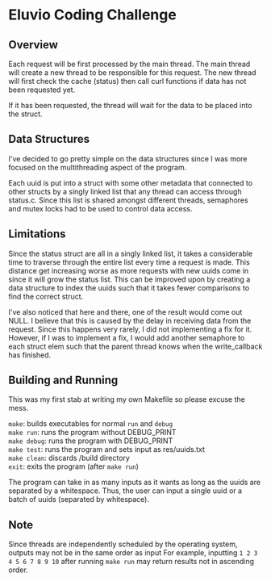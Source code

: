 # Eluvio Coding Challenge

## Overview

Each request will be first processed by the main thread. The main thread will create a new thread to be responsible for this request. The new thread will first check the cache (status) then call curl functions if data has not been requested yet.

If it has been requested, the thread will wait for the data to be placed into the struct.

## Data Structures

I've decided to go pretty simple on the data structures since I was more focused on the multithreading aspect of the program.

Each uuid is put into a struct with some other metadata that connected to other structs by a singly linked list that any thread can access through status.c. Since this list is shared amongst different threads, semaphores and mutex locks had to be used to control data access.

## Limitations
Since the status struct are all in a singly linked list, it takes a considerable time to traverse through the entire list every time a request is made. This distance get increasing worse as more requests with new uuids come in since it will grow the status list. This can be improved upon by creating a data structure to index the uuids such that it takes fewer comparisons to find the correct struct.

I've also noticed that here and there, one of the result would come out NULL. I believe that this is caused by the delay in receiving data from the request. Since this happens very rarely, I did not implementing a fix for it. However, if I was to implement a fix, I would add another semaphore to each struct elem such that the parent thread knows when the write_callback has finished.

## Building and Running
This was my first stab at writing my own Makefile so please excuse the mess.

`make`: builds executables for normal `run` and `debug`\
`make run`: runs the program without DEBUG_PRINT\
`make debug`: runs the program with DEBUG_PRINT\
`make test`: runs the program and sets input as res/uuids.txt\
`make clean`: discards /build directory\
`exit`: exits the program (after `make run`)

The program can take in as many inputs as it wants as long as the uuids are separated by a whitespace. Thus, the user can input a single uuid or a batch of uuids (separated by whitespace).

## Note
Since threads are independently scheduled by the operating system, outputs may not be in the same order as input
For example, inputting `1 2 3 4 5 6 7 8 9 10` after running `make run` may return results not in ascending order.




